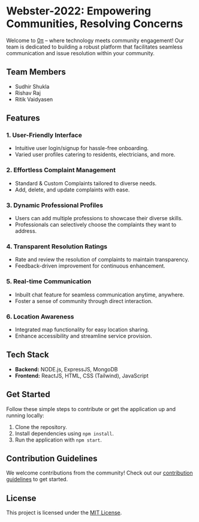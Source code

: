 # Webster-2022: Empowering Communities, Resolving Concerns

Welcome to [0π](https://github.com/Kitashi14/Webster-2022) – where technology meets community engagement! Our team is dedicated to building a robust platform that facilitates seamless communication and issue resolution within your community.

## Team Members

- Sudhir Shukla
- Rishav Raj
- Ritik Vaidyasen

## Features

### 1. User-Friendly Interface
   - Intuitive user login/signup for hassle-free onboarding.
   - Varied user profiles catering to residents, electricians, and more.

### 2. Effortless Complaint Management
   - Standard & Custom Complaints tailored to diverse needs.
   - Add, delete, and update complaints with ease.

### 3. Dynamic Professional Profiles
   - Users can add multiple professions to showcase their diverse skills.
   - Professionals can selectively choose the complaints they want to address.

### 4. Transparent Resolution Ratings
   - Rate and review the resolution of complaints to maintain transparency.
   - Feedback-driven improvement for continuous enhancement.

### 5. Real-time Communication
   - Inbuilt chat feature for seamless communication anytime, anywhere.
   - Foster a sense of community through direct interaction.

### 6. Location Awareness
   - Integrated map functionality for easy location sharing.
   - Enhance accessibility and streamline service provision.

## Tech Stack

- **Backend:** NODE.js, ExpressJS, MongoDB
- **Frontend:** ReactJS, HTML, CSS (Tailwind), JavaScript

## Get Started

Follow these simple steps to contribute or get the application up and running locally:

1. Clone the repository.
2. Install dependencies using `npm install`.
3. Run the application with `npm start`.

## Contribution Guidelines

We welcome contributions from the community! Check out our [contribution guidelines](CONTRIBUTING.md) to get started.

## License

This project is licensed under the [MIT License](LICENSE.md).
